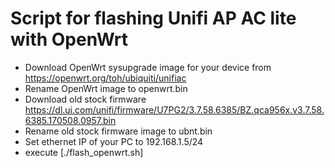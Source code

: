 # Script for flashing Unifi AP AC lite with OpenWrt
    
- Download OpenWrt sysupgrade image for your device from https://openwrt.org/toh/ubiquiti/unifiac
- Rename OpenWrt image to openwrt.bin
- Download old stock firmware https://dl.ui.com/unifi/firmware/U7PG2/3.7.58.6385/BZ.qca956x.v3.7.58.6385.170508.0957.bin
- Rename old stock firmware image to ubnt.bin
- Set ethernet IP of your PC to 192.168.1.5/24
- execute [./flash_openwrt.sh]
